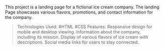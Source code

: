 This project is a landing page for a fictional ice cream company. The landing Page showcases various flavors, promotions, and contact information for the company.
>Technologies Used:
#HTML
#CSS
>Features:
>Responsive design for mobile and desktop viewing.
>Information about the company, including its mission.
>Display of various flavors of ice cream with descriptions.
>Social media links for users to stay connected.

